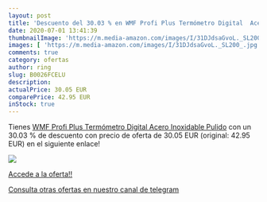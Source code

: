 ```yaml
---
layout: post
title: 'Descuento del 30.03 % en WMF Profi Plus Termómetro Digital  Acero'
date: 2020-07-01 13:41:39
thumbnailImage: 'https://m.media-amazon.com/images/I/31DJdsaGvoL._SL200_.jpg'
images: [ 'https://m.media-amazon.com/images/I/31DJdsaGvoL._SL200_.jpg' ]
comments: true
category: ofertas
author: ring
slug: B0026FCELU
description:
actualPrice: 30.05 EUR
comparePrice: 42.95 EUR
inStock: true
---
```


Tienes [WMF Profi Plus Termómetro Digital  Acero Inoxidable Pulido](https://www.amazon.com/dp/B0026FCELU/?tag=redken08-20) con un 30.03 % de descuento con precio de oferta de 30.05 EUR (original: 42.95 EUR) en el siguiente enlace!

[![](https://m.media-amazon.com/images/I/31DJdsaGvoL._SL200_.jpg)](https://www.amazon.com/dp/B0026FCELU/?tag=redken08-20)

[Accede a la oferta!!](https://www.amazon.com/dp/B0026FCELU/?tag=redken08-20)

[Consulta otras ofertas en nuestro canal de telegram](https://t.me/s/ofertas25)
